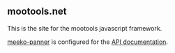 mootools.net
------------

This is the site for the mootools javascript framework. 

[meeko-panner](../) is configured for the [API documentation](http://mootools.net/docs/).

